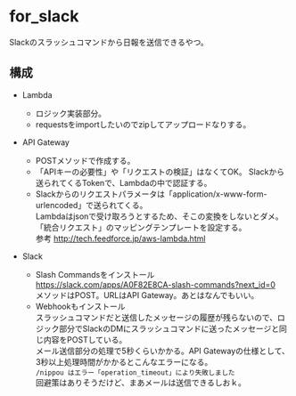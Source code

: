 # for_slack

Slackのスラッシュコマンドから日報を送信できるやつ。  

## 構成
* Lambda  
    * ロジック実装部分。  
    * requestsをimportしたいのでzipしてアップロードなりする。  

* API Gateway  
    * POSTメソッドで作成する。  
    * 「APIキーの必要性」や「リクエストの検証」はなくてOK。  Slackから送られてくるTokenで、Lambdaの中で認証する。  
    * Slackからのリクエストパラメータは「application/x-www-form-urlencoded」で送られてくる。  
    Lambdaはjsonで受け取ろうとするため、そこの変換をしないとダメ。  
    「統合リクエスト」のマッピングテンプレートを設定する。  
    参考 http://tech.feedforce.jp/aws-lambda.html

* Slack
    * Slash Commandsをインストール  
https://slack.com/apps/A0F82E8CA-slash-commands?next_id=0  
メソッドはPOST。URLはAPI Gateway。あとはなんでもいい。  
    * Webhookもインストール  
    スラッシュコマンドだと送信したメッセージの履歴が残らないので、ロジック部分でSlackのDMにスラッシュコマンドに送ったメッセージと同じ内容をPOSTしている。  
    メール送信部分の処理で5秒くらいかかる。API Gatewayの仕様として、3秒以上処理時間がかかるとこんなエラーになる。  
    `/nippou はエラー「operation_timeout」により失敗しました`  
    回避策はありそうだけど、まあメールは送信できるしおｋ。
